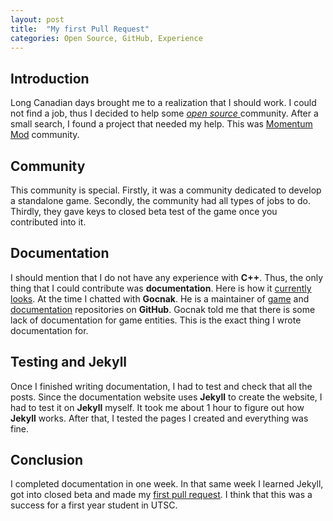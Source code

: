 ```yaml
---
layout: post
title:  "My first Pull Request"
categories: Open Source, GitHub, Experience
---
```


## Introduction

Long Canadian days brought me to a realization that I should work. I could not find a job, thus I decided to help some [ _open source_ ](https://www.wikiwand.com/en/Open_source) community. After a small search, I found a project that needed my help.
This was [Momentum Mod](https://github.com/momentum-mod) community.

## Community

This community is special. Firstly, it was a community dedicated to develop a standalone game. Secondly, the community had all types of jobs to do. Thirdly, they gave keys to closed beta test of the game once you contributed into it.

## Documentation

I should mention that I do not have any experience with **C++**. Thus, the only thing that I could contribute was **documentation**. Here is how it [currently looks](https://docs.momentum-mod.org/entity/mapbase_enhancements/). At the time I chatted with **Gocnak**. He is a maintainer of [game](https://github.com/momentum-mod/game) and [documentation](https://github.com/momentum-mod/docs) repositories on **GitHub**. Gocnak told me that there is some lack of documentation for game entities. This is the exact thing I wrote documentation for.

## Testing and Jekyll

Once I finished writing documentation, I had to test and check that all the posts. Since the documentation website uses **Jekyll** to create the website, I had to test it on **Jekyll**  myself. It took me about 1 hour to figure out how **Jekyll** works. After that, I tested the pages I created and everything was fine. 

## Conclusion

I completed documentation in one week. In that same week I learned Jekyll, got into closed beta and made my [first pull request](https://github.com/momentum-mod/docs/pull/59). I think that this was a success for a first year student in UTSC. 